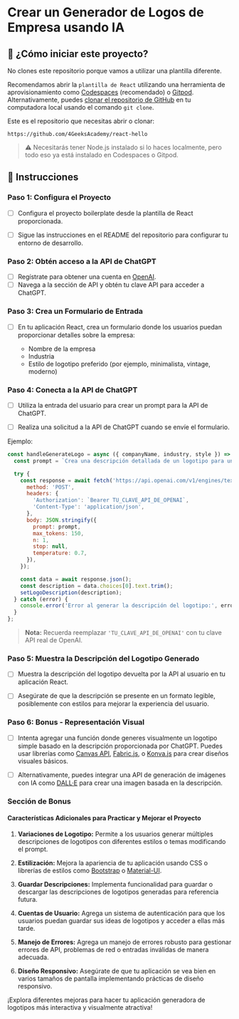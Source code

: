 <!-- hide -->
# Crear un Generador de Logos de Empresa usando IA
<!-- endhide -->

<how-to-start>

## 🌱 ¿Cómo iniciar este proyecto?

No clones este repositorio porque vamos a utilizar una plantilla diferente.

Recomendamos abrir la `plantilla de React` utilizando una herramienta de aprovisionamiento como [Codespaces](https://4geeks.com/lesson/what-is-github-codespaces) (recomendado) o [Gitpod](https://4geeks.com/lesson/how-to-use-gitpod). Alternativamente, puedes [clonar el repositorio de GitHub](https://4geeks.com/how-to/github-clone-repository) en tu computadora local usando el comando `git clone`.

Este es el repositorio que necesitas abrir o clonar:

```
https://github.com/4GeeksAcademy/react-hello
```

> ⚠ Necesitarás tener Node.js instalado si lo haces localmente, pero todo eso ya está instalado en Codespaces o Gitpod.

</how-to-start>

## 📝 Instrucciones

### Paso 1: Configura el Proyecto

- [ ] Configura el proyecto boilerplate desde la plantilla de React proporcionada.
  
- [ ] Sigue las instrucciones en el README del repositorio para configurar tu entorno de desarrollo.

### Paso 2: Obtén acceso a la API de ChatGPT

- [ ] Regístrate para obtener una cuenta en [OpenAI](https://www.openai.com/).
- [ ] Navega a la sección de API y obtén tu clave API para acceder a ChatGPT.

### Paso 3: Crea un Formulario de Entrada

- [ ] En tu aplicación React, crea un formulario donde los usuarios puedan proporcionar detalles sobre la empresa:

   - Nombre de la empresa
   - Industria
   - Estilo de logotipo preferido (por ejemplo, minimalista, vintage, moderno)

### Paso 4: Conecta a la API de ChatGPT

- [ ] Utiliza la entrada del usuario para crear un prompt para la API de ChatGPT.

- [ ] Realiza una solicitud a la API de ChatGPT cuando se envíe el formulario.

Ejemplo:

```js
const handleGenerateLogo = async ({ companyName, industry, style }) => {
  const prompt = `Crea una descripción detallada de un logotipo para una empresa llamada "${companyName}", que opera en la industria de "${industry}". El logotipo debería tener un estilo "${style}".`;

  try {
    const response = await fetch('https://api.openai.com/v1/engines/text-davinci-003/completions', {
      method: 'POST',
      headers: {
        'Authorization': `Bearer TU_CLAVE_API_DE_OPENAI`,
        'Content-Type': 'application/json',
      },
      body: JSON.stringify({
        prompt: prompt,
        max_tokens: 150,
        n: 1,
        stop: null,
        temperature: 0.7,
      }),
    });

    const data = await response.json();
    const description = data.choices[0].text.trim();
    setLogoDescription(description);
  } catch (error) {
    console.error('Error al generar la descripción del logotipo:', error);
  }
};
```

> **Nota:** Recuerda reemplazar `'TU_CLAVE_API_DE_OPENAI'` con tu clave API real de OpenAI.

### Paso 5: Muestra la Descripción del Logotipo Generado

- [ ] Muestra la descripción del logotipo devuelta por la API al usuario en tu aplicación React.

- [ ] Asegúrate de que la descripción se presente en un formato legible, posiblemente con estilos para mejorar la experiencia del usuario.

### Paso 6: Bonus - Representación Visual

- [ ] Intenta agregar una función donde generes visualmente un logotipo simple basado en la descripción proporcionada por ChatGPT. Puedes usar librerías como [Canvas API](https://developer.mozilla.org/es/docs/Web/API/Canvas_API), [Fabric.js](http://fabricjs.com/), o [Konva.js](https://konvajs.org/) para crear diseños visuales básicos.

- [ ] Alternativamente, puedes integrar una API de generación de imágenes con IA como [DALL·E](https://openai.com/dall-e-2/) para crear una imagen basada en la descripción.

### Sección de Bonus

#### Características Adicionales para Practicar y Mejorar el Proyecto

1. **Variaciones de Logotipo:** Permite a los usuarios generar múltiples descripciones de logotipos con diferentes estilos o temas modificando el prompt.

2. **Estilización:** Mejora la apariencia de tu aplicación usando CSS o librerías de estilos como [Bootstrap](https://getbootstrap.com/) o [Material-UI](https://material-ui.com/).

3. **Guardar Descripciones:** Implementa funcionalidad para guardar o descargar las descripciones de logotipos generadas para referencia futura.

4. **Cuentas de Usuario:** Agrega un sistema de autenticación para que los usuarios puedan guardar sus ideas de logotipos y acceder a ellas más tarde.

5. **Manejo de Errores:** Agrega un manejo de errores robusto para gestionar errores de API, problemas de red o entradas inválidas de manera adecuada.

6. **Diseño Responsivo:** Asegúrate de que tu aplicación se vea bien en varios tamaños de pantalla implementando prácticas de diseño responsivo.

¡Explora diferentes mejoras para hacer tu aplicación generadora de logotipos más interactiva y visualmente atractiva!
